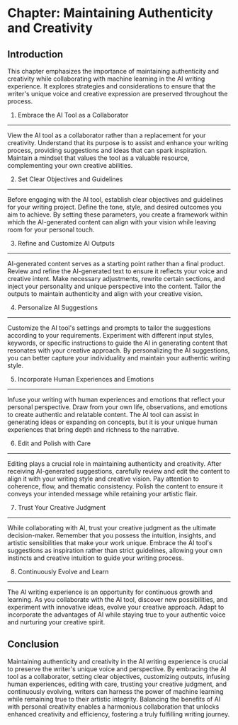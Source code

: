 Chapter: Maintaining Authenticity and Creativity
================================================

Introduction
------------

This chapter emphasizes the importance of maintaining authenticity and creativity while collaborating with machine learning in the AI writing experience. It explores strategies and considerations to ensure that the writer's unique voice and creative expression are preserved throughout the process.

1. Embrace the AI Tool as a Collaborator
----------------------------------------

View the AI tool as a collaborator rather than a replacement for your creativity. Understand that its purpose is to assist and enhance your writing process, providing suggestions and ideas that can spark inspiration. Maintain a mindset that values the tool as a valuable resource, complementing your own creative abilities.

2. Set Clear Objectives and Guidelines
--------------------------------------

Before engaging with the AI tool, establish clear objectives and guidelines for your writing project. Define the tone, style, and desired outcomes you aim to achieve. By setting these parameters, you create a framework within which the AI-generated content can align with your vision while leaving room for your personal touch.

3. Refine and Customize AI Outputs
----------------------------------

AI-generated content serves as a starting point rather than a final product. Review and refine the AI-generated text to ensure it reflects your voice and creative intent. Make necessary adjustments, rewrite certain sections, and inject your personality and unique perspective into the content. Tailor the outputs to maintain authenticity and align with your creative vision.

4. Personalize AI Suggestions
-----------------------------

Customize the AI tool's settings and prompts to tailor the suggestions according to your requirements. Experiment with different input styles, keywords, or specific instructions to guide the AI in generating content that resonates with your creative approach. By personalizing the AI suggestions, you can better capture your individuality and maintain your authentic writing style.

5. Incorporate Human Experiences and Emotions
---------------------------------------------

Infuse your writing with human experiences and emotions that reflect your personal perspective. Draw from your own life, observations, and emotions to create authentic and relatable content. The AI tool can assist in generating ideas or expanding on concepts, but it is your unique human experiences that bring depth and richness to the narrative.

6. Edit and Polish with Care
----------------------------

Editing plays a crucial role in maintaining authenticity and creativity. After receiving AI-generated suggestions, carefully review and edit the content to align it with your writing style and creative vision. Pay attention to coherence, flow, and thematic consistency. Polish the content to ensure it conveys your intended message while retaining your artistic flair.

7. Trust Your Creative Judgment
-------------------------------

While collaborating with AI, trust your creative judgment as the ultimate decision-maker. Remember that you possess the intuition, insights, and artistic sensibilities that make your work unique. Embrace the AI tool's suggestions as inspiration rather than strict guidelines, allowing your own instincts and creative intuition to guide your writing process.

8. Continuously Evolve and Learn
--------------------------------

The AI writing experience is an opportunity for continuous growth and learning. As you collaborate with the AI tool, discover new possibilities, and experiment with innovative ideas, evolve your creative approach. Adapt to incorporate the advantages of AI while staying true to your authentic voice and nurturing your creative spirit.

Conclusion
----------

Maintaining authenticity and creativity in the AI writing experience is crucial to preserve the writer's unique voice and perspective. By embracing the AI tool as a collaborator, setting clear objectives, customizing outputs, infusing human experiences, editing with care, trusting your creative judgment, and continuously evolving, writers can harness the power of machine learning while remaining true to their artistic integrity. Balancing the benefits of AI with personal creativity enables a harmonious collaboration that unlocks enhanced creativity and efficiency, fostering a truly fulfilling writing journey.
